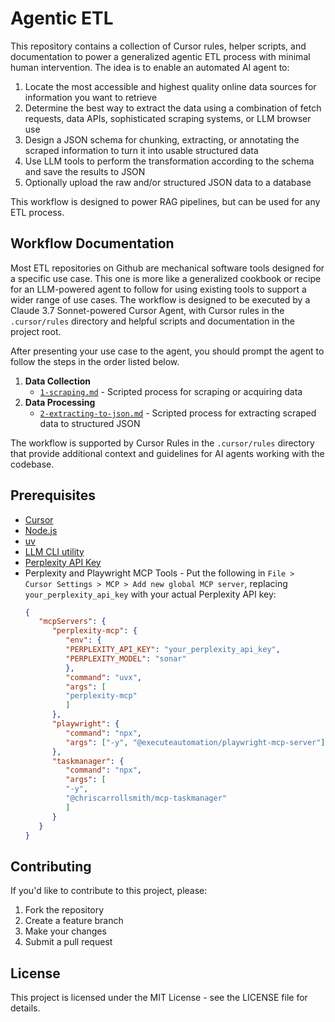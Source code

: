 # Agentic ETL

This repository contains a collection of Cursor rules, helper scripts, and documentation to power a generalized agentic ETL process with minimal human intervention. The idea is to enable an automated AI agent to: 

1. Locate the most accessible and highest quality online data sources for information you want to retrieve
2. Determine the best way to extract the data using a combination of fetch requests, data APIs, sophisticated scraping systems, or LLM browser use
3. Design a JSON schema for chunking, extracting, or annotating the scraped information to turn it into usable structured data
4. Use LLM tools to perform the transformation according to the schema and save the results to JSON
5. Optionally upload the raw and/or structured JSON data to a database

This workflow is designed to power RAG pipelines, but can be used for any ETL process. 

## Workflow Documentation

Most ETL repositories on Github are mechanical software tools designed for a specific use case. This one is more like a generalized cookbook or recipe for an LLM-powered agent to follow for using existing tools to support a wider range of use cases. The workflow is designed to be executed by a Claude 3.7 Sonnet-powered Cursor Agent, with Cursor rules in the `.cursor/rules` directory and helpful scripts and documentation in the project root.

After presenting your use case to the agent, you should prompt the agent to follow the steps in the order listed below.

1. **Data Collection**
   - [`1-scraping.md`](workflow/1-scraping.md) - Scripted process for scraping or acquiring data
2. **Data Processing**
   - [`2-extracting-to-json.md`](workflow/2-extracting-to-json.md) - Scripted process for extracting scraped data to structured JSON

The workflow is supported by Cursor Rules in the `.cursor/rules` directory that provide additional context and guidelines for AI agents working with the codebase.

## Prerequisites

- [Cursor](https://www.cursor.com/)
- [Node.js](https://nodejs.org/en/download/)
- [uv](https://docs.astral.sh/uv/getting-started/installation/)
- [LLM CLI utility](https://llm.datasette.io/en/stable/)
- [Perplexity API Key](https://www.perplexity.ai/settings/api)
- Perplexity and Playwright MCP Tools - Put the following in `File > Cursor Settings > MCP > Add new global MCP server`, replacing `your_perplexity_api_key` with your actual Perplexity API key:
   ```json
   {
      "mcpServers": {
         "perplexity-mcp": {
            "env": {
            "PERPLEXITY_API_KEY": "your_perplexity_api_key",
            "PERPLEXITY_MODEL": "sonar"
            },
            "command": "uvx",
            "args": [
            "perplexity-mcp"
            ]
         },
         "playwright": {
            "command": "npx",
            "args": ["-y", "@executeautomation/playwright-mcp-server"]
         },
         "taskmanager": {
            "command": "npx",
            "args": [
            "-y",
            "@chriscarrollsmith/mcp-taskmanager"
            ]
         }
      }
   }
   ```

## Contributing

If you'd like to contribute to this project, please:

1. Fork the repository
2. Create a feature branch
3. Make your changes
4. Submit a pull request

## License

This project is licensed under the MIT License - see the LICENSE file for details.



